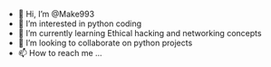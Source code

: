 - 👋 Hi, I’m @Make993
- 👀 I’m interested in python coding 
- 🌱 I’m currently learning Ethical hacking and networking concepts
- 💞️ I’m looking to collaborate on python projects 
- 📫 How to reach me ...

<!---
Make993/Make993 is a ✨ special ✨ repository because its `README.md` (this file) appears on your GitHub profile.
You can click the Preview link to take a look at your changes.
--->
